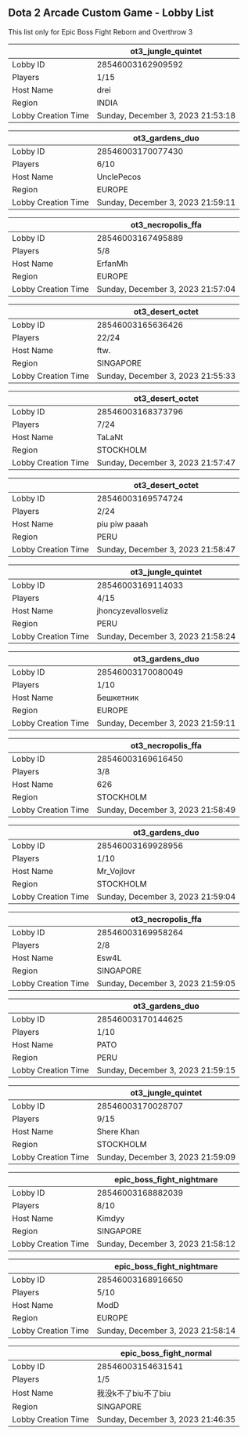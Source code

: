 ## Dota 2 Arcade Custom Game - Lobby List

This list only for Epic Boss Fight Reborn and Overthrow 3

|  | ot3_jungle_quintet |
| ------ | ------ |
| Lobby ID | 28546003162909592 |
| Players | 1/15 |
| Host Name | drei |
| Region | INDIA |
| Lobby Creation Time | Sunday, December 3, 2023 21:53:18 |


|  | ot3_gardens_duo |
| ------ | ------ |
| Lobby ID | 28546003170077430 |
| Players | 6/10 |
| Host Name | UnclePecos |
| Region | EUROPE |
| Lobby Creation Time | Sunday, December 3, 2023 21:59:11 |


|  | ot3_necropolis_ffa |
| ------ | ------ |
| Lobby ID | 28546003167495889 |
| Players | 5/8 |
| Host Name | ErfanMh |
| Region | EUROPE |
| Lobby Creation Time | Sunday, December 3, 2023 21:57:04 |


|  | ot3_desert_octet |
| ------ | ------ |
| Lobby ID | 28546003165636426 |
| Players | 22/24 |
| Host Name | ftw. |
| Region | SINGAPORE |
| Lobby Creation Time | Sunday, December 3, 2023 21:55:33 |


|  | ot3_desert_octet |
| ------ | ------ |
| Lobby ID | 28546003168373796 |
| Players | 7/24 |
| Host Name | TaLaNt |
| Region | STOCKHOLM |
| Lobby Creation Time | Sunday, December 3, 2023 21:57:47 |


|  | ot3_desert_octet |
| ------ | ------ |
| Lobby ID | 28546003169574724 |
| Players | 2/24 |
| Host Name | piu piw   paaah |
| Region | PERU |
| Lobby Creation Time | Sunday, December 3, 2023 21:58:47 |


|  | ot3_jungle_quintet |
| ------ | ------ |
| Lobby ID | 28546003169114033 |
| Players | 4/15 |
| Host Name | jhoncyzevallosveliz |
| Region | PERU |
| Lobby Creation Time | Sunday, December 3, 2023 21:58:24 |


|  | ot3_gardens_duo |
| ------ | ------ |
| Lobby ID | 28546003170080049 |
| Players | 1/10 |
| Host Name | Бешкетник |
| Region | EUROPE |
| Lobby Creation Time | Sunday, December 3, 2023 21:59:11 |


|  | ot3_necropolis_ffa |
| ------ | ------ |
| Lobby ID | 28546003169616450 |
| Players | 3/8 |
| Host Name | 626 |
| Region | STOCKHOLM |
| Lobby Creation Time | Sunday, December 3, 2023 21:58:49 |


|  | ot3_gardens_duo |
| ------ | ------ |
| Lobby ID | 28546003169928956 |
| Players | 1/10 |
| Host Name | Mr_Vojlovr |
| Region | STOCKHOLM |
| Lobby Creation Time | Sunday, December 3, 2023 21:59:04 |


|  | ot3_necropolis_ffa |
| ------ | ------ |
| Lobby ID | 28546003169958264 |
| Players | 2/8 |
| Host Name | Esw4L |
| Region | SINGAPORE |
| Lobby Creation Time | Sunday, December 3, 2023 21:59:05 |


|  | ot3_gardens_duo |
| ------ | ------ |
| Lobby ID | 28546003170144625 |
| Players | 1/10 |
| Host Name | PATO |
| Region | PERU |
| Lobby Creation Time | Sunday, December 3, 2023 21:59:15 |


|  | ot3_jungle_quintet |
| ------ | ------ |
| Lobby ID | 28546003170028707 |
| Players | 9/15 |
| Host Name | Shere Khan |
| Region | STOCKHOLM |
| Lobby Creation Time | Sunday, December 3, 2023 21:59:09 |


|  | epic_boss_fight_nightmare |
| ------ | ------ |
| Lobby ID | 28546003168882039 |
| Players | 8/10 |
| Host Name | Kimdyy |
| Region | SINGAPORE |
| Lobby Creation Time | Sunday, December 3, 2023 21:58:12 |


|  | epic_boss_fight_nightmare |
| ------ | ------ |
| Lobby ID | 28546003168916650 |
| Players | 5/10 |
| Host Name | ModD |
| Region | EUROPE |
| Lobby Creation Time | Sunday, December 3, 2023 21:58:14 |


|  | epic_boss_fight_normal |
| ------ | ------ |
| Lobby ID | 28546003154631541 |
| Players | 1/5 |
| Host Name | 我没k不了biu不了biu |
| Region | SINGAPORE |
| Lobby Creation Time | Sunday, December 3, 2023 21:46:35 |


